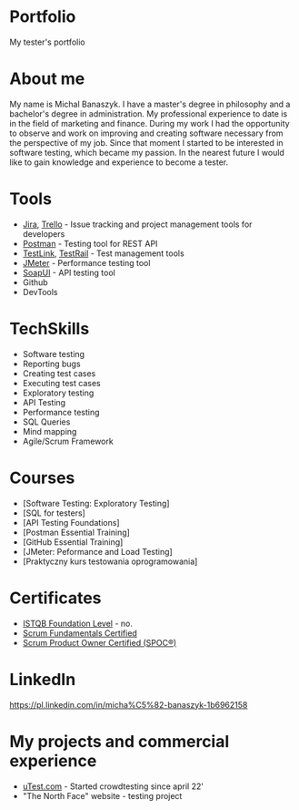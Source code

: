 # Portfolio 
My tester's portfolio
# About me
My name is Michal Banaszyk. I have a master's degree in philosophy and a bachelor's degree in administration. My professional experience to date is in the field of marketing and finance. During my work I had the opportunity to observe and work on improving and creating software necessary from the perspective of my job. Since that moment I started to be interested in software testing, which became my passion. In the nearest future I would like to gain knowledge and experience to become a tester.
# Tools
- [Jira](https://www.atlassian.com/software/jira0), [Trello](https://trello.com/) - Issue tracking and project management tools for developers
- [Postman](https://www.postman.com/) - Testing tool for REST API
- [TestLink](https://testlink.org), [TestRail](https://www.gurock.com/testrail/) - Test management tools
- [JMeter](https://jmeter.apache.org/download_jmeter.cgi) - Performance testing tool
- [SoapUI](https://www.soapui.org/) - API testing tool
- Github
- DevTools
# TechSkills
- Software testing
- Reporting bugs
- Creating test cases
- Executing test cases
- Exploratory testing
- API Testing
- Performance testing
- SQL Queries
- Mind mapping
- Agile/Scrum Framework
# Courses
- [Software Testing: Exploratory Testing]
- [SQL for testers]
- [API Testing Foundations]
- [Postman Essential Training]
- [GitHub Essential Training]
- [JMeter: Peformance and Load Testing]
- [Praktyczny kurs testowania oprogramowania]

# Certificates
- [ISTQB Foundation Level](https://www.gasq.org/en/certification/check-a-certificate.html) - no. 
- [Scrum Fundamentals Certified](https://www.scrumstudy.com/certification/scrum-fundamentals-certified)
- [Scrum Product Owner Certified (SPOC®)](https://www.scrumstudy.com/certification/scrum-product-owner-certification)
# LinkedIn
https://pl.linkedin.com/in/micha%C5%82-banaszyk-1b6962158

# My projects and commercial experience
- [uTest.com](http://utest.com) - Started crowdtesting since april 22'
- "The North Face" website - testing project
